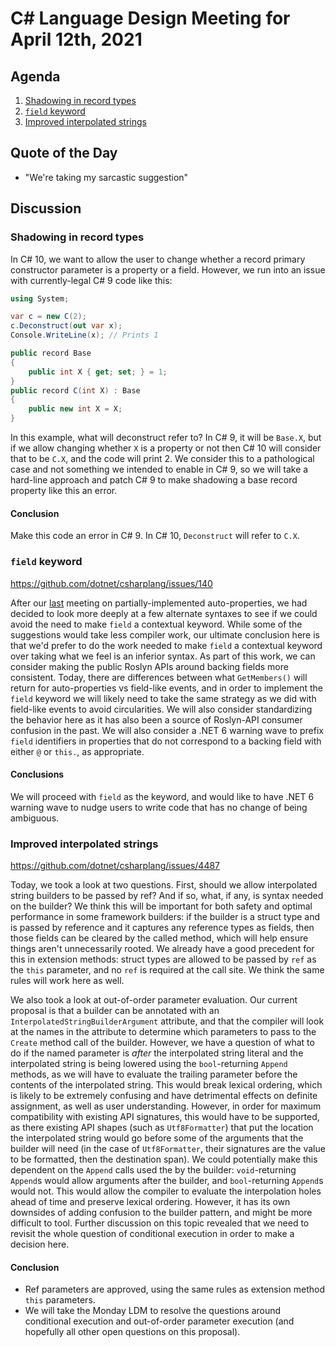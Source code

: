 # C# Language Design Meeting for April 12th, 2021

## Agenda

1. [Shadowing in record types](#shadowing-in-record-types)
2. [`field` keyword](#field-keyword)
3. [Improved interpolated strings](#improved-interpolated-strings)

## Quote of the Day

- "We're taking my sarcastic suggestion"

## Discussion

### Shadowing in record types

In C# 10, we want to allow the user to change whether a record primary constructor parameter is a property or a field. However, we run into an
issue with currently-legal C# 9 code like this:

```cs
using System;

var c = new C(2);
c.Deconstruct(out var x);
Console.WriteLine(x); // Prints 1

public record Base 
{
    public int X { get; set; } = 1;
}
public record C(int X) : Base
{
    public new int X = X;
}
```

In this example, what will deconstruct refer to? In C# 9, it will be `Base.X`, but if we allow changing whether `X` is a property or not then
C# 10 will consider that to be `C.X`, and the code will print 2. We consider this to a pathological case and not something we intended to enable
in C# 9, so we will take a hard-line approach and patch C# 9 to make shadowing a base record property like this an error.

#### Conclusion

Make this code an error in C# 9. In C# 10, `Deconstruct` will refer to `C.X`.

### `field` keyword

https://github.com/dotnet/csharplang/issues/140

After our [last](LDM-2021-03-24.md#field-keyword) meeting on partially-implemented auto-properties, we had decided to look more deeply at a
few alternate syntaxes to see if we could avoid the need to make `field` a contextual keyword. While some of the suggestions would take less
compiler work, our ultimate conclusion here is that we'd prefer to do the work needed to make `field` a contextual keyword over taking what we
feel is an inferior syntax. As part of this work, we can consider making the public Roslyn APIs around backing fields more consistent. Today,
there are differences between what `GetMembers()` will return for auto-properties vs field-like events, and in order to implement the `field`
keyword we will likely need to take the same strategy as we did with field-like events to avoid circularities. We will also consider standardizing
the behavior here as it has also been a source of Roslyn-API consumer confusion in the past. We will also consider a .NET 6 warning wave to prefix
`field` identifiers in properties that do not correspond to a backing field with either `@` or `this.`, as appropriate.

#### Conclusions

We will proceed with `field` as the keyword, and would like to have .NET 6 warning wave to nudge users to write code that has no change of being
ambiguous.

### Improved interpolated strings

https://github.com/dotnet/csharplang/issues/4487

Today, we took a look at two questions. First, should we allow interpolated string builders to be passed by ref? And if so, what, if any, is
syntax needed on the builder? We think this will be important for both safety and optimal performance in some framework builders: if the builder
is a struct type and is passed by reference and it captures any reference types as fields, then those fields can be cleared by the called method,
which will help ensure things aren't unnecessarily rooted. We already have a good precedent for this in extension methods: struct types are allowed
to be passed by `ref` as the `this` parameter, and no `ref` is required at the call site. We think the same rules will work here as well.

We also took a look at out-of-order parameter evaluation. Our current proposal is that a builder can be annotated with an
`InterpolatedStringBuilderArgument` attribute, and that the compiler will look at the names in the attribute to determine which parameters to pass
to the `Create` method call of the builder. However, we have a question of what to do if the named parameter is _after_ the interpolated string
literal and the interpolated string is being lowered using the `bool`-returning `Append` methods, as we will have to evaluate the trailing parameter
before the contents of the interpolated string. This would break lexical ordering, which is likely to be extremely confusing and have detrimental
effects on definite assignment, as well as user understanding. However, in order for maximum compatibility with existing API signatures, this would
have to be supported, as there existing API shapes (such as `Utf8Formatter`) that put the location the interpolated string would go before some of
the arguments that the builder will need (in the case of `Utf8Formatter`, their signatures are the value to be formatted, then the destination span).
We could potentially make this dependent on the `Append` calls used the by the builder: `void`-returning `Append`s would allow arguments after the
builder, and `bool`-returning `Append`s would not. This would allow the compiler to evaluate the interpolation holes ahead of time and preserve
lexical ordering. However, it has its own downsides of adding confusion to the builder pattern, and might be more difficult to tool. Further discussion
on this topic revealed that we need to revisit the whole question of conditional execution in order to make a decision here.

#### Conclusion

* Ref parameters are approved, using the same rules as extension method `this` parameters.
* We will take the Monday LDM to resolve the questions around conditional execution and out-of-order parameter execution (and hopefully all other
open questions on this proposal).
